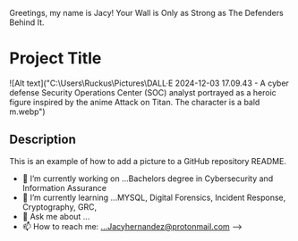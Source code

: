 Greetings, my name is Jacy!
Your Wall is Only as Strong as The Defenders Behind It.
# Project Title

![Alt text]("C:\Users\Ruckus\Pictures\DALL·E 2024-12-03 17.09.43 - A cyber defense Security Operations Center (SOC) analyst portrayed as a heroic figure inspired by the anime Attack on Titan. The character is a bald m.webp")

## Description

This is an example of how to add a picture to a GitHub repository README.

- 🔭 I’m currently working on ...Bachelors degree in Cybersecurity and Information Assurance
- 🌱 I’m currently learning ...MYSQL, Digital Forensics, Incident Response, Cryptography, GRC, 
- 💬 Ask me about ...
- 📫 How to reach me: ...Jacyhernandez@protonmail.com
-->
